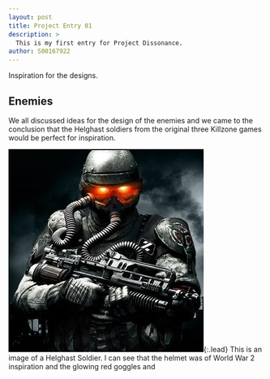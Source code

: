 ```yaml
---
layout: post
title: Project Entry 01
description: >
  This is my first entry for Project Dissonance.
author: S00167922
---
```

Inspiration for the designs.

## Enemies
We all discussed ideas for the design of the enemies and we came to the conclusion that the Helghast soldiers from the original three 
Killzone games would be perfect for inspiration.

![Helghast Helmet](/assets/img/user/donnacha/helghasthelmet.jpg){:.lead}
This is an image of a Helghast Soldier. I can see that the helmet was of World War 2 inspiration and the glowing red goggles and 
